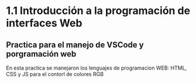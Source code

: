 # 1.1 Introducción a la programación de interfaces Web

## Practica para el manejo de VSCode y porgramación web

En esta practica se manejaron los lenguajes de programacion WEB: HTML, CSS y JS para el contorl de colores RGB
